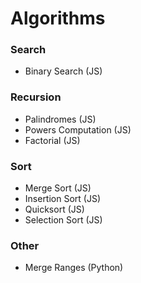 # Algorithms

### Search
* Binary Search (JS)

### Recursion
* Palindromes (JS)
* Powers Computation (JS)
* Factorial (JS)

### Sort
* Merge Sort (JS)
* Insertion Sort (JS)
* Quicksort (JS)
* Selection Sort (JS)

### Other
* Merge Ranges (Python)
